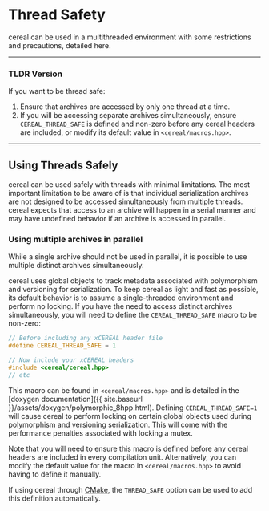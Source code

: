 Thread Safety
============

cereal can be used in a multithreaded environment with some restrictions and precautions, detailed here.

---

### TLDR Version

If you want to be thread safe:

1. Ensure that archives are accessed by only one thread at a time.
2. If you will be accessing separate archives simultaneously, ensure `CEREAL_THREAD_SAFE` is defined and non-zero before
   any cereal headers are included, or modify its default value in `<cereal/macros.hpp>`.

---

## Using Threads Safely

cereal can be used safely with threads with minimal limitations. The most important limitation to be aware of is that
individual serialization archives are not designed to be accessed simultaneously from multiple threads. cereal expects that access
to an archive will happen in a serial manner and may have undefined behavior if an archive is accessed in parallel. 

### Using multiple archives in parallel

While a single archive should not be used in parallel, it is possible to use multiple distinct archives simultaneously.

cereal uses global objects to track metadata associated with polymorphism and versioning for serialization.
To keep cereal as light and fast as possible, its default behavior is to assume a single-threaded environment and
perform no locking. If you have the need to access distinct archives simultaneously, you will need to define the
`CEREAL_THREAD_SAFE` macro to be non-zero:

```cpp
// Before including any xCEREAL header file
#define CEREAL_THREAD_SAFE = 1

// Now include your xCEREAL headers
#include <cereal/cereal.hpp> 
// etc
```

This macro can be found in `<cereal/macros.hpp>` and is detailed in the [doxygen documentation]({{ site.baseurl
}}/assets/doxygen/polymorphic_8hpp.html).  Defining `CEREAL_THREAD_SAFE=1` will cause cereal to perform locking on
certain global objects used during polymorphism and versioning serialization. This will come with the performance
penalties associated with locking a mutex.

Note that you will need to ensure this macro is defined before any cereal headers are included in every compilation
unit. Alternatively, you can modify the default value for the macro in `<cereal/macros.hpp>` to avoid having to define
it manually.

If using cereal through [CMake](http://cmake.org), the `THREAD_SAFE` option can be used to add this definition
automatically.
